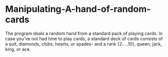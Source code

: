 # Manipulating-A-hand-of-random-cards

The program deals a random hand from a standard pack of playing cards. 
In case you've not had time to play cards, a standard deck of cards consists of
a suit, diamonds, clubs, hearts, or spades- and a rank {2.....10}, queen, jack, king, or ace.
